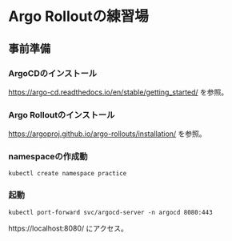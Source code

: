 # Argo Rolloutの練習場

## 事前準備
### ArgoCDのインストール
https://argo-cd.readthedocs.io/en/stable/getting_started/ を参照。


### Argo Rolloutのインストール
https://argoproj.github.io/argo-rollouts/installation/ を参照。

### namespaceの作成動
```
kubectl create namespace practice
```

### 起動
```
kubectl port-forward svc/argocd-server -n argocd 8080:443
```

https://localhost:8080/ にアクセス。